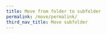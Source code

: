 ```yaml
---
title: Move from folder to subfolder
permalink: /move/permalink/
third_nav_title: Move subfolder
---
```


